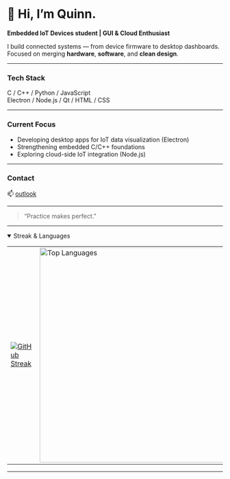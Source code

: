 # 👋 Hi, I’m Quinn.

**Embedded IoT Devices student | GUI & Cloud Enthusiast**

I build connected systems — from device firmware to desktop dashboards.  
Focused on merging **hardware**, **software**, and **clean design**.

---

### Tech Stack
C / C++ / Python / JavaScript  
Electron / Node.js / Qt / HTML / CSS  

---

### Current Focus
- Developing desktop apps for IoT data visualization (Electron)  
- Strengthening embedded C/C++ foundations  
- Exploring cloud-side IoT integration (Node.js)

---

### Contact
📫 <a href="mailto:sisukasqin[at]outlook[dot]com">outlook</a>


---

> “Practice makes perfect.”



---

<details open>
  <summary>Streak & Languages</summary>
<table>
  <tr>
    <td>
<a href="https://git.io/streak-stats"><img src="https://github-readme-streak-stats.herokuapp.com?user=01Qin&theme=buefy&hide_border=true&date_format=j%20M%5B%20Y%5D&card_height=215&background=45%2CFFFAF0%2CFFFAF0&currStreakNum=000000&stroke=FF1493&sideNums=000000&ring=FF1493&sideLabels=000000&fire=FF1493&currStreakLabel=FF1493" alt="GitHub Streak" /></a>
</div>
    </td>
    <td>
      <img src="https://github-readme-stats.vercel.app/api/top-langs/?username=01Qin&layout=compact&theme=buefy&title_color=FF1493&bg_color=FFFAF0FF" width="500px" alt="Top Languages"/>
    </td>
  </tr>
</table>
</details>

---


